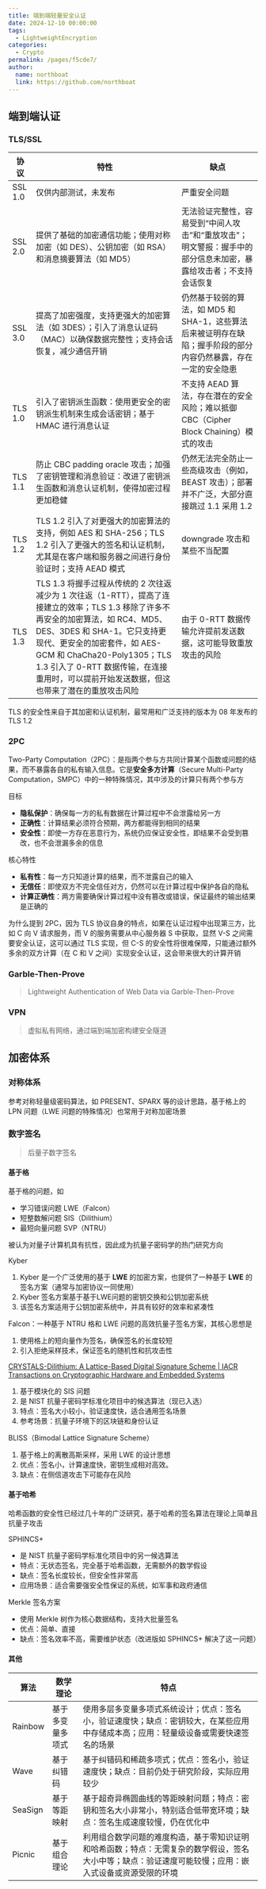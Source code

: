```yaml
---
title: 端到端轻量安全认证
date: 2024-12-10 00:00:00
tags: 
  - LightweightEncryption
categories: 
  - Crypto
permalink: /pages/f5cde7/
author: 
  name: northboat
  link: https://github.com/northboat
---
```


## 端到端认证

### TLS/SSL

| 协议    | 特性                                                         | 缺点                                                         |
| ------- | ------------------------------------------------------------ | ------------------------------------------------------------ |
| SSL 1.0 | 仅供内部测试，未发布                                         | 严重安全问题                                                 |
| SSL 2.0 | 提供了基础的加密通信功能；使用对称加密（如 DES）、公钥加密（如 RSA）和消息摘要算法（如 MD5） | 无法验证完整性，容易受到“中间人攻击”和“重放攻击”；明文警报：握手中的部分信息未加密，暴露给攻击者；不支持会话恢复 |
| SSL 3.0 | 提高了加密强度，支持更强大的加密算法（如 3DES）；引入了消息认证码（MAC）以确保数据完整性；支持会话恢复，减少通信开销 | 仍然基于较弱的算法，如 MD5 和 SHA-1，这些算法后来被证明存在缺陷；握手阶段的部分内容仍然暴露，存在一定的安全隐患 |
| TLS 1.0 | 引入了密钥派生函数：使用更安全的密钥派生机制来生成会话密钥；基于 HMAC 进行消息认证 | 不支持 AEAD 算法，存在潜在的安全风险；难以抵御 CBC（Cipher Block Chaining）模式的攻击 |
| TLS 1.1 | 防止 CBC padding oracle 攻击；加强了密钥管理和消息验证：改进了密钥派生函数和消息认证机制，使得加密过程更加稳健 | 仍然无法完全防止一些高级攻击（例如，BEAST 攻击）；部署并不广泛，大部分直接跳过 1.1 采用 1.2 |
| TLS 1.2 | TLS 1.2 引入了对更强大的加密算法的支持，例如 AES 和 SHA-256；TLS 1.2 引入了更强大的签名和认证机制，尤其是在客户端和服务器之间进行身份验证时；支持 AEAD 模式 | downgrade 攻击和某些不当配置                                 |
| TLS 1.3 | TLS 1.3 将握手过程从传统的 2 次往返减少为 1 次往返（1-RTT），提高了连接建立的效率；TLS 1.3 移除了许多不再安全的加密算法，如 RC4、MD5、DES、3DES 和 SHA-1。它只支持更现代、更安全的加密套件，如 AES-GCM 和 ChaCha20-Poly1305；TLS 1.3 引入了 0-RTT 数据传输，在连接重用时，可以提前开始发送数据，但这也带来了潜在的重放攻击风险 | 由于 0-RTT 数据传输允许提前发送数据，这可能导致重放攻击的风险 |

TLS 的安全性来自于其加密和认证机制，最常用和广泛支持的版本为 08 年发布的 TLS 1.2

### 2PC

Two-Party Computation（2PC）：是指两个参与方共同计算某个函数或问题的结果，而不暴露各自的私有输入信息。它是**安全多方计算**（Secure Multi-Party Computation，SMPC）中的一种特殊情况，其中涉及的计算只有两个参与方

目标

- **隐私保护**：确保每一方的私有数据在计算过程中不会泄露给另一方
- **正确性**：计算结果必须符合预期，两方都能得到相同的结果
- **安全性**：即使一方存在恶意行为，系统仍应保证安全性，即结果不会受到篡改，也不会泄漏多余的信息

核心特性

- **私有性**：每一方只知道计算的结果，而不泄露自己的输入
- **无信任**：即使双方不完全信任对方，仍然可以在计算过程中保护各自的隐私
- **计算正确性**：两方需要确保计算过程中没有篡改或错误，保证最终的输出结果是正确的

为什么提到 2PC，因为 TLS 协议自身的特点，如果在认证过程中出现第三方，比如 C 向 V 请求服务，而 V 的服务需要从中心服务器 S 中获取，显然 V-S 之间需要安全认证，这可以通过 TLS 实现，但 C-S 的安全性将很难保障，只能通过额外多余的双方计算（在 C 和 V 之间）实现安全认证，这会带来很大的计算开销

### Garble-Then-Prove

> Lightweight Authentication of Web Data via Garble-Then-Prove

### VPN

> 虚拟私有网络，通过端到端加密构建安全隧道

## 加密体系

### 对称体系

参考对称轻量级密码算法，如 PRESENT、SPARX 等的设计思路，基于格上的 LPN 问题（LWE 问题的特殊情况）也常用于对称加密场景

### 数字签名

> 后量子数字签名
>

#### 基于格

基于格的问题，如

- 学习错误问题 LWE（Falcon）
- 短整数解问题 SIS（Dilithium）
- 最短向量问题 SVP（NTRU）

被认为对量子计算机具有抗性，因此成为抗量子密码学的热门研究方向

Kyber

1. Kyber 是一个广泛使用的基于 **LWE** 的加密方案，也提供了一种基于 **LWE** 的签名方案（通常与加密协议一同使用）
2. Kyber 签名方案基于基于LWE问题的密钥交换和公钥加密系统
3. 该签名方案适用于公钥加密系统中，并具有较好的效率和紧凑性

Falcon：一种基于 NTRU 格和 LWE 问题的高效抗量子签名方案，其核心思想是

1. 使用格上的短向量作为签名，确保签名的长度较短
2. 引入拒绝采样技术，保证签名的随机性和抗攻击性

[CRYSTALS-Dilithium: A Lattice-Based Digital Signature Scheme | IACR Transactions on Cryptographic Hardware and Embedded Systems](https://tches.iacr.org/index.php/TCHES/article/view/839)

1. 基于模块化的 SIS 问题
2. 是 NIST 抗量子密码学标准化项目中的候选算法（现已入选）
3. 特点：签名大小较小，验证速度快，适合通用签名场景
4. 参考场景：抗量子环境下的区块链和身份认证

BLISS（Bimodal Lattice Signature Scheme）

1. 基于格上的离散高斯采样，采用 LWE 的设计思想
2. 优点：签名小，计算速度快，密钥生成相对高效。
3. 缺点：在侧信道攻击下可能存在风险

#### 基于哈希

哈希函数的安全性已经过几十年的广泛研究，基于哈希的签名算法在理论上简单且抗量子攻击

SPHINCS+

- 是 NIST 抗量子密码学标准化项目中的另一候选算法
- 特点：无状态签名，完全基于哈希函数，无需额外的数学假设
- 缺点：签名长度较长，但安全性非常高
- 应用场景：适合需要强安全性保证的系统，如军事和政府通信

Merkle 签名方案

- 使用 Merkle 树作为核心数据结构，支持大批量签名
- 优点：简单、直接
- 缺点：签名效率不高，需要维护状态（改进版如 SPHINCS+ 解决了这一问题）

#### 其他

| 算法    | 数学理论         | 特点                                                         |
| ------- | ---------------- | ------------------------------------------------------------ |
| Rainbow | 基于多变量多项式 | 使用多层多变量多项式系统设计；优点：签名小，验证速度快；缺点：密钥较大，在某些应用中存储成本高；应用：轻量级设备或需要快速签名的场景 |
| Wave    | 基于纠错码       | 基于纠错码和稀疏多项式；优点：签名小，验证速度快；缺点：目前仍处于研究阶段，实际应用较少 |
| SeaSign | 基于等距映射     | 基于超奇异椭圆曲线的等距映射问题；特点：密钥和签名大小非常小，特别适合低带宽环境；缺点：签名生成速度较慢，仍在优化中 |
| Picnic  | 基于组合理论     | 利用组合数学问题的难度构造，基于零知识证明和哈希函数；特点：无需复杂的数学假设，签名大小中等；缺点：验证速度可能较慢；应用：嵌入式设备或资源受限的环境 |
